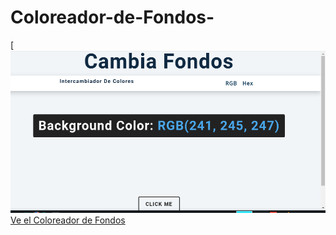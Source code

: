 # Coloreador-de-Fondos-
[![Fondo](https://github.com/Angstromico/Coloreador-de-Fondos-/blob/master/fondo.png)
[Ve el Coloreador de Fondos](https://cambiafondos.netlify.app/)
